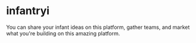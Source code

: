 # infantryi
You can share your infant ideas on this platform, gather teams, and market what you're building on this amazing platform.
